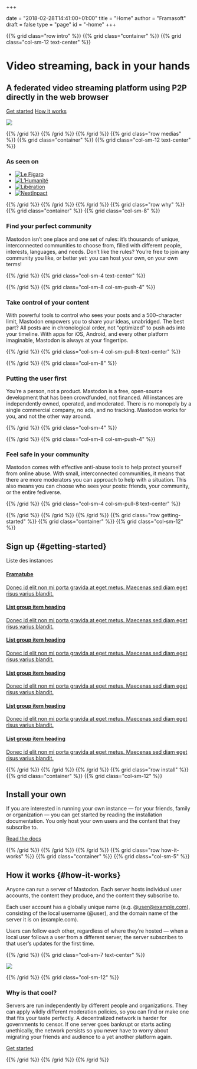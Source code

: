 +++

date = "2018-02-28T14:41:00+01:00"
title = "Home"
author = "Framasoft"
draft = false
type = "page"
id = "-home"
+++

{{% grid class="row intro" %}}
{{% grid class="container" %}}
{{% grid class="col-sm-12 text-center" %}}
# Video streaming, back in your hands
## A federated video streaming platform using P2P directly in the web browser

[Get started](#getting-started) [How it works ](#how-it-works)

![](/notebook.jpg)

{{% /grid %}}
{{% /grid %}}
{{% /grid %}}
{{% grid class="row medias" %}}
{{% grid class="container" %}}
{{% grid class="col-sm-12 text-center" %}}

### As seen on

- [![Le Figaro](/le_figaro_nb.png)](#media1)
- [![L’Humanité](/l_humanite_nb.png)](#media2)
- [![Libération](/liberation_nb.png)](#media3)
- [![NextInpact](/next_inpact_nb.png)](#media4)

{{% /grid %}}
{{% /grid %}}
{{% /grid %}}
{{% grid class="row why" %}}
{{% grid class="container" %}}
{{% grid class="col-sm-8" %}}

### Find your perfect community

Mastodon isn’t one place and one set of rules: it’s thousands of unique,
interconnected communities to choose from, filled with different people,
interests, languages, and needs. Don’t like the rules?
You’re free to join any community you like, or better yet:
you can host your own, on your own terms!

{{% /grid %}}
{{% grid class="col-sm-4 text-center" %}}

<i class="fa fa-globe fa-5x" aria-hidden="true"></i>

{{% /grid %}}
{{% grid class="col-sm-8 col-sm-push-4" %}}

### Take control of your content

With powerful tools to control who sees your posts and a 500-character limit,
Mastodon empowers you to share your ideas, unabridged.
The best part? All posts are in chronological order, not “optimized”
to push ads into your timeline.
With apps for iOS, Android, and every other platform imaginable,
Mastodon is always at your fingertips.

{{% /grid %}}
{{% grid class="col-sm-4 col-sm-pull-8 text-center" %}}

<i class="fa fa-comment fa-5x" aria-hidden="true"></i>

{{% /grid %}}
{{% grid class="col-sm-8" %}}

### Putting the user first

You’re a person, not a product. Mastodon is a free, open-source development
that has been crowdfunded, not financed.
All instances are independently owned, operated, and moderated.
There is no monopoly by a single commercial company, no ads, and no tracking.
Mastodon works for you, and not the other way around.

{{% /grid %}}
{{% grid class="col-sm-4" %}}

<i class="fa fa-group fa-5x" aria-hidden="true"></i>

{{% /grid %}}
{{% grid class="col-sm-8 col-sm-push-4" %}}

### Feel safe in your community

Mastodon comes with effective anti-abuse tools to help protect yourself
from online abuse.
With small, interconnected communities, it means that there are more
moderators you can approach to help with a situation.
This also means you can choose who sees your posts: friends, your community,
or the entire fediverse.

{{% /grid %}}
{{% grid class="col-sm-4 col-sm-pull-8 text-center" %}}

<i class="fa fa-fire fa-5x" aria-hidden="true"></i>

{{% /grid %}}
{{% /grid %}}
{{% /grid %}}
{{% grid class="row getting-started" %}}
{{% grid class="container" %}}
{{% grid class="col-sm-12" %}}

## Sign up {#getting-started}

Liste des instances

<div class="list-group">
    <a href="#" class="list-group-item">
        <h4 class="list-group-item-heading">Framatube</h4>
        <p class="list-group-item-text">Donec id elit non mi porta gravida at eget metus. Maecenas sed diam eget risus varius blandit.</p>
    </a>
    <a href="#" class="list-group-item">
        <h4 class="list-group-item-heading">List group item heading</h4>
        <p class="list-group-item-text">Donec id elit non mi porta gravida at eget metus. Maecenas sed diam eget risus varius blandit.</p>
    </a>
    <a href="#" class="list-group-item">
        <h4 class="list-group-item-heading">List group item heading</h4>
        <p class="list-group-item-text">Donec id elit non mi porta gravida at eget metus. Maecenas sed diam eget risus varius blandit.</p>
    </a>
    <a href="#" class="list-group-item">
        <h4 class="list-group-item-heading">List group item heading</h4>
        <p class="list-group-item-text">Donec id elit non mi porta gravida at eget metus. Maecenas sed diam eget risus varius blandit.</p>
    </a>
    <a href="#" class="list-group-item">
        <h4 class="list-group-item-heading">List group item heading</h4>
        <p class="list-group-item-text">Donec id elit non mi porta gravida at eget metus. Maecenas sed diam eget risus varius blandit.</p>
    </a>
    <a href="#" class="list-group-item">
        <h4 class="list-group-item-heading">List group item heading</h4>
        <p class="list-group-item-text">Donec id elit non mi porta gravida at eget metus. Maecenas sed diam eget risus varius blandit.</p>
    </a>
</div>


{{% /grid %}}
{{% /grid %}}
{{% /grid %}}
{{% grid class="row install" %}}
{{% grid class="container" %}}
{{% grid class="col-sm-12" %}}

## Install your own

If you are interested in running your own instance — for your friends,
family or organization — you can get started by reading the installation
documentation.
You only host your own users and the content that they subscribe to.

[Read the docs](#wiki)

{{% /grid %}}
{{% /grid %}}
{{% /grid %}}
{{% grid class="row how-it-works" %}}
{{% grid class="container" %}}
{{% grid class="col-sm-5" %}}

## How it works {#how-it-works}

Anyone can run a server of Mastodon. Each server hosts individual user accounts,
the content they produce, and the content they subscribe to.

Each user account has a globally unique name (e.g. @user@example.com),
consisting of the local username (@user), and the domain name of
the server it is on (example.com).

Users can follow each other, regardless of where they’re hosted — when a
local user follows a user from a different server, the server subscribes
to that user’s updates for the first time.

{{% /grid %}}
{{% grid class="col-sm-7 text-center" %}}

[![](/pt-p2p.png)](../educ-pop)

{{% /grid %}}
{{% grid class="col-sm-12" %}}

### Why is that cool?

Servers are run independently by different people and organizations.
They can apply wildly different moderation policies, so you can find or
make one that fits your taste perfectly.
A decentralized network is harder for governments to censor.
If one server goes bankrupt or starts acting unethically, the network
persists so you never have to worry about migrating your friends and
audience to a yet another platform again.

[Get started](#getting-started)

{{% /grid %}}
{{% /grid %}}
{{% /grid %}}
<p>

